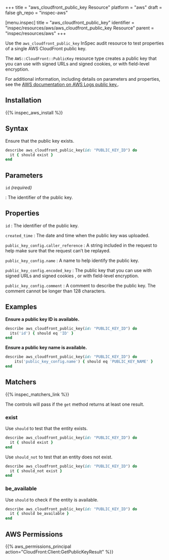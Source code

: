 +++
title = "aws_cloudfront_public_key Resource"
platform = "aws"
draft = false
gh_repo = "inspec-aws"

[menu.inspec]
title = "aws_cloudfront_public_key"
identifier = "inspec/resources/aws/aws_cloudfront_public_key Resource"
parent = "inspec/resources/aws"
+++

Use the `aws_cloudfront_public_key` InSpec audit resource to test properties of a single AWS CloudFront public key.

The `AWS::CloudFront::PublicKey` resource type creates a public key that you can use with signed URLs and signed cookies, or with field-level encryption.

For additional information, including details on parameters and properties, see the [AWS documentation on AWS Logs public key.](https://docs.aws.amazon.com/AWSCloudFormation/latest/UserGuide/aws-resource-cloudfront-publickey.html).

## Installation

{{% inspec_aws_install %}}

## Syntax

Ensure that the public key exists.

```ruby
describe aws_cloudfront_public_key(id: "PUBLIC_KEY_ID") do
  it { should exist }
end
```

## Parameters

`id` _(required)_

: The identifier of the public key.

## Properties

`id`
: The identifier of the public key.

`created_time`
: The date and time when the public key was uploaded.

`public_key_config.caller_reference`
: A string included in the request to help make sure that the request can’t be replayed.

`public_key_config.name`
: A name to help identify the public key.

`public_key_config.encoded_key`
: The public key that you can use with signed URLs and signed cookies , or with field-level encryption.

`public_key_config.comment`
: A comment to describe the public key. The comment cannot be longer than 128 characters.

## Examples

**Ensure a public key ID is available.**

```ruby
describe aws_cloudfront_public_key(id: "PUBLIC_KEY_ID") do
  its('id') { should eq 'ID' }
end
```

**Ensure a public key name is available.**

```ruby
describe aws_cloudfront_public_key(id: "PUBLIC_KEY_ID") do
    its('public_key_config.name') { should eq 'PUBLIC_KEY_NAME' }
end
```

## Matchers

{{% inspec_matchers_link %}}

The controls will pass if the `get` method returns at least one result.

### exist

Use `should` to test that the entity exists.

```ruby
describe aws_cloudfront_public_key(id: "PUBLIC_KEY_ID") do
  it { should exist }
end
```

Use `should_not` to test that an entity does not exist.

```ruby
describe aws_cloudfront_public_key(id: "PUBLIC_KEY_ID") do
  it { should_not exist }
end
```

### be_available

Use `should` to check if the entity is available.

```ruby
describe aws_cloudfront_public_key(id: "PUBLIC_KEY_ID") do
  it { should be_available }
end
```

## AWS Permissions

{{% aws_permissions_principal action="CloudFront:Client:GetPublicKeyResult" %}}
